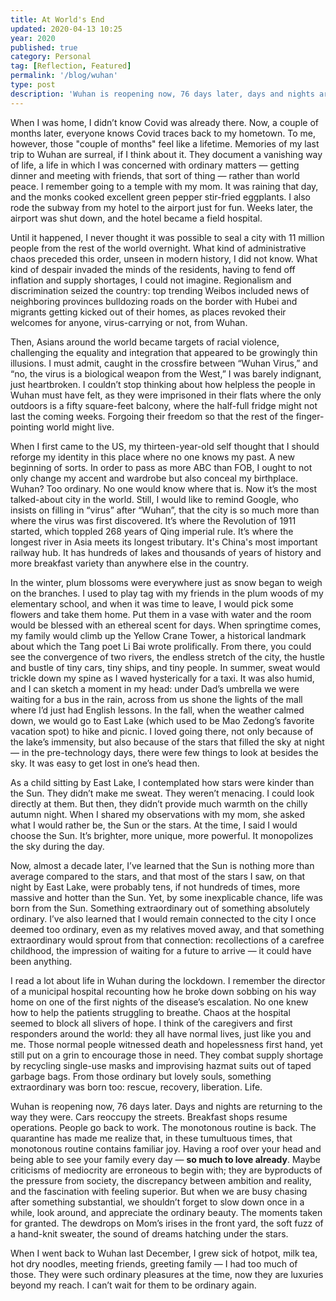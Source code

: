 ```yaml
---
title: At World's End
updated: 2020-04-13 10:25
year: 2020
published: true
category: Personal
tag: [Reflection, Featured]
permalink: '/blog/wuhan'
type: post
description: 'Wuhan is reopening now, 76 days later, days and nights are returning to the way they were. Cars reoccupy the streets. Breakfast shops resume operations. People go back to work. The monotonous routine is back. The quarantine has made me realize that, in these tumultuous times, that monotonous routine contains familiar joy.'
---
```


When I was home, I didn’t know Covid was already there. Now, a couple of months later, everyone knows Covid traces back to my hometown. To me, however, those "couple of months" feel like a lifetime. Memories of my last trip to Wuhan are surreal, if I think about it. They document a vanishing way of life, a life in which I was concerned with ordinary matters — getting dinner and meeting with friends, that sort of thing — rather than world peace. I remember going to a temple with my mom. It was raining that day, and the monks cooked excellent green pepper stir-fried eggplants. I also rode the subway from my hotel to the airport just for fun. Weeks later, the airport was shut down, and the hotel became a field hospital.

Until it happened, I never thought it was possible to seal a city with 11 million people from the rest of the world overnight. What kind of administrative chaos preceded this order, unseen in modern history, I did not know. What kind of despair invaded the minds of the residents, having to fend off inflation and supply shortages, I could not imagine. Regionalism and discrimination seized the country: top trending Weibos included news of neighboring provinces bulldozing roads on the border with Hubei and migrants getting kicked out of their homes, as places revoked their welcomes for anyone, virus-carrying or not, from Wuhan.

Then, Asians around the world became targets of racial violence, challenging the equality and integration that appeared to be growingly thin illusions. I must admit, caught in the crossfire between “Wuhan Virus,” and “no, the virus is a biological weapon from the West,” I was barely indignant, just heartbroken. I couldn’t stop thinking about how helpless the people in Wuhan must have felt, as they were imprisoned in their flats where the only outdoors is a fifty square-feet balcony, where the half-full fridge might not last the coming weeks. Forgoing their freedom so that the rest of the finger-pointing world might live.

When I first came to the US, my thirteen-year-old self thought that I should reforge my identity in this place where no one knows my past. A new beginning of sorts. In order to pass as more ABC than FOB, I ought to not only change my accent and wardrobe but also conceal my birthplace. Wuhan? Too ordinary. No one would know where that is. Now it’s the most talked-about city in the world. Still, I would like to remind Google, who insists on filling in “virus” after “Wuhan”, that the city is so much more than where the virus was first discovered. It’s where the Revolution of 1911 started, which toppled 268 years of Qing imperial rule. It’s where the longest river in Asia meets its longest tributary. It's China's most important railway hub. It has hundreds of lakes and thousands of years of history and more breakfast variety than anywhere else in the country.

In the winter, plum blossoms were everywhere just as snow began to weigh on the branches. I used to play tag with my friends in the plum woods of my elementary school, and when it was time to leave, I would pick some flowers and take them home. Put them in a vase with water and the room would be blessed with an ethereal scent for days. When springtime comes, my family would climb up the Yellow Crane Tower, a historical landmark about which the Tang poet Li Bai wrote prolifically. From there, you could see the convergence of two rivers, the endless stretch of the city, the hustle and bustle of tiny cars, tiny ships, and tiny people. In summer, sweat would trickle down my spine as I waved hysterically for a taxi. It was also humid, and I can sketch a moment in my head: under Dad’s umbrella we were waiting for a bus in the rain, across from us shone the lights of the mall where I’d just had English lessons. In the fall, when the weather calmed down, we would go to East Lake (which used to be Mao Zedong’s favorite vacation spot) to hike and picnic. I loved going there, not only because of the lake’s immensity, but also because of the stars that filled the sky at night — in the pre-technology days, there were few things to look at besides the sky. It was easy to get lost in one’s head then.

As a child sitting by East Lake, I contemplated how stars were kinder than the Sun. They didn’t make me sweat. They weren’t menacing. I could look directly at them. But then, they didn’t provide much warmth on the chilly autumn night. When I shared my observations with my mom, she asked what I would rather be, the Sun or the stars. At the time, I said I would choose the Sun. It’s brighter, more unique, more powerful. It monopolizes the sky during the day.

Now, almost a decade later, I’ve learned that the Sun is nothing more than average compared to the stars, and that most of the stars I saw, on that night by East Lake, were probably tens, if not hundreds of times, more massive and hotter than the Sun. Yet, by some inexplicable chance, life was born from the Sun. Something extraordinary out of something absolutely ordinary. I’ve also learned that I would remain connected to the city I once deemed too ordinary, even as my relatives moved away, and that something extraordinary would sprout from that connection: recollections of a carefree childhood, the impression of waiting for a future to arrive — it could have been anything.

I read a lot about life in Wuhan during the lockdown. I remember the director of a municipal hospital recounting how he broke down sobbing on his way home on one of the first nights of the disease’s escalation. No one knew how to help the patients struggling to breathe. Chaos at the hospital seemed to block all slivers of hope. I think of the caregivers and first responders around the world: they all have normal lives, just like you and me. Those normal people witnessed death and hopelessness first hand, yet still put on a grin to encourage those in need. They combat supply shortage by recycling single-use masks and improvising hazmat suits out of taped garbage bags. From those ordinary but lovely souls, something extraordinary was born too: rescue, recovery, liberation. Life.

Wuhan is reopening now, 76 days later. Days and nights are returning to the way they were. Cars reoccupy the streets. Breakfast shops resume operations. People go back to work. The monotonous routine is back. The quarantine has made me realize that, in these tumultuous times, that monotonous routine contains familiar joy. Having a roof over your head and being able to see your family every day — **so much to love already**. Maybe criticisms of mediocrity are erroneous to begin with; they are byproducts of the pressure from society, the discrepancy between ambition and reality, and the fascination with feeling superior. But when we are busy chasing after something substantial, we shouldn’t forget to slow down once in a while, look around, and appreciate the ordinary beauty. The moments taken for granted. The dewdrops on Mom’s irises in the front yard, the soft fuzz of a hand-knit sweater, the sound of dreams hatching under the stars.

When I went back to Wuhan last December, I grew sick of hotpot, milk tea, hot dry noodles, meeting friends, greeting family — I had too much of those. They were such ordinary pleasures at the time, now they are luxuries beyond my reach. I can’t wait for them to be ordinary again.
